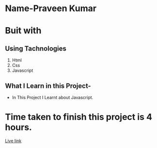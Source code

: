 # Name-Praveen Kumar 

# Buit with
## Using Tachnologies
1. Html
2. Css
3. Javascript



 ## What I Learn in this Project-

- In This Project I Learnt about Javascript.


# Time taken to finish this project is 4 hours.

[Live link]()


